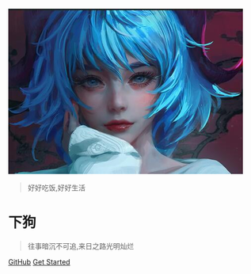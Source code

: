 <!-- _coverpage.md -->

![logo](_media/cover.jpeg)

> 好好吃饭,好好生活

# 下狗

> 往事暗沉不可追,来日之路光明灿烂

[GitHub](https://github.com/BNRE123/BNRS123.github.io.git)
[Get Started](README)